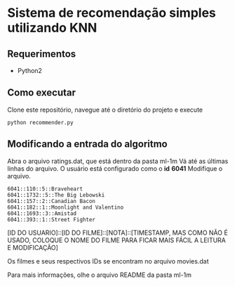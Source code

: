 # Sistema de recomendação simples utilizando KNN

## Requerimentos
* Python2

## Como executar
Clone este repositório, navegue até o diretório do projeto e execute

`python recommender.py`


## Modificando a entrada do algoritmo
Abra o arquivo ratings.dat, que está dentro da pasta ml-1m
Vá até as últimas linhas do arquivo. O usuário está configurado como o **id** **6041**
Modifique o arquivo.

```6041::1::4::Toy Story
6041::110::5::Braveheart
6041::1732::5::The Big Lebowski
6041::157::2::Canadian Bacon
6041::182::1::Moonlight and Valentino
6041::1693::3::Amistad
6041::393::1::Street Fighter
```

[ID DO USUARIO]::[ID DO FILME]::[NOTA]::[TIMESTAMP, MAS COMO NÃO É USADO, COLOQUE O NOME DO FILME PARA FICAR MAIS FÁCIL A LEITURA E MODIFICAÇÃO]

Os filmes e seus respectivos IDs se encontram no arquivo movies.dat

Para mais informações, olhe o arquivo README da pasta ml-1m
